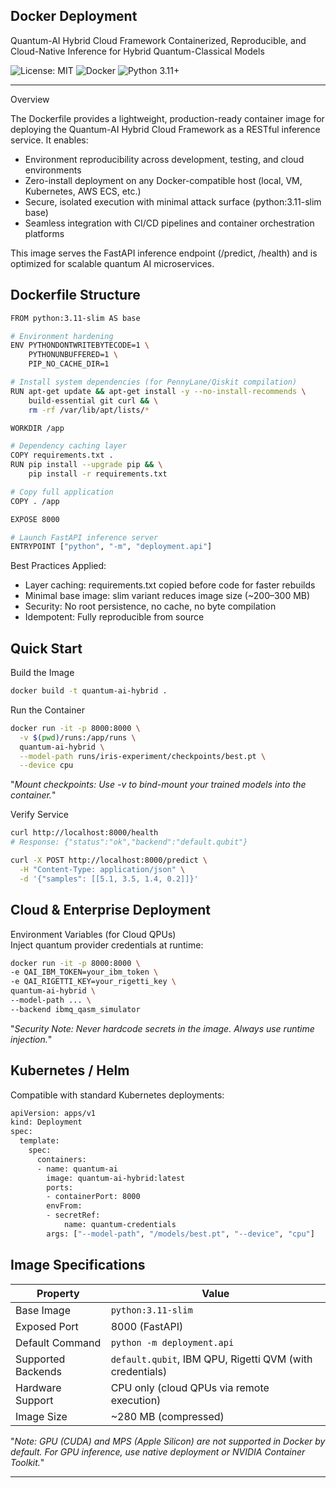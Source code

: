 ## Docker Deployment

Quantum-AI Hybrid Cloud Framework
Containerized, Reproducible, and Cloud-Native Inference for Hybrid Quantum-Classical Models



![License: MIT](https://img.shields.io/badge/License-MIT-green.svg)
![Docker](https://img.shields.io/badge/Docker-Available-blue.svg)
![Python 3.11+](https://img.shields.io/badge/Python-3.11%2B-blueviolet.svg)


---

Overview  

The Dockerfile provides a lightweight, production-ready container image for deploying the Quantum-AI Hybrid Cloud Framework as a RESTful inference service. It enables:
  
  - Environment reproducibility across development, testing, and cloud environments  
  - Zero-install deployment on any Docker-compatible host (local, VM, Kubernetes, AWS ECS, etc.)  
  - Secure, isolated execution with minimal attack surface (python:3.11-slim base)  
  - Seamless integration with CI/CD pipelines and container orchestration platforms  

This image serves the FastAPI inference endpoint (/predict, /health) and is optimized for scalable quantum AI microservices.

## Dockerfile Structure
```bash
FROM python:3.11-slim AS base

# Environment hardening
ENV PYTHONDONTWRITEBYTECODE=1 \
    PYTHONUNBUFFERED=1 \
    PIP_NO_CACHE_DIR=1

# Install system dependencies (for PennyLane/Qiskit compilation)
RUN apt-get update && apt-get install -y --no-install-recommends \
    build-essential git curl && \
    rm -rf /var/lib/apt/lists/*

WORKDIR /app

# Dependency caching layer
COPY requirements.txt .
RUN pip install --upgrade pip && \
    pip install -r requirements.txt

# Copy full application
COPY . /app

EXPOSE 8000

# Launch FastAPI inference server
ENTRYPOINT ["python", "-m", "deployment.api"]
```
Best Practices Applied: 

- Layer caching: requirements.txt copied before code for faster rebuilds  
- Minimal base image: slim variant reduces image size (~200–300 MB)  
- Security: No root persistence, no cache, no byte compilation  
- Idempotent: Fully reproducible from source

## Quick Start  
  Build the Image  
  ```bash
docker build -t quantum-ai-hybrid .
```
Run the Container  
```bash
docker run -it -p 8000:8000 \
  -v $(pwd)/runs:/app/runs \
  quantum-ai-hybrid \
  --model-path runs/iris-experiment/checkpoints/best.pt \
  --device cpu
```
"*Mount checkpoints: Use -v to bind-mount your trained models into the container.*"  

Verify Service  
```bash
curl http://localhost:8000/health
# Response: {"status":"ok","backend":"default.qubit"}
```
```bash
curl -X POST http://localhost:8000/predict \
  -H "Content-Type: application/json" \
  -d '{"samples": [[5.1, 3.5, 1.4, 0.2]]}'
```

## Cloud & Enterprise Deployment  
  Environment Variables (for Cloud QPUs)  
  Inject quantum provider credentials at runtime:
  ```bash
docker run -it -p 8000:8000 \
  -e QAI_IBM_TOKEN=your_ibm_token \
  -e QAI_RIGETTI_KEY=your_rigetti_key \
  quantum-ai-hybrid \
  --model-path ... \
  --backend ibmq_qasm_simulator
```
"*Security Note: Never hardcode secrets in the image. Always use runtime injection.*"  

## Kubernetes / Helm  
Compatible with standard Kubernetes deployments:
```bash
apiVersion: apps/v1
kind: Deployment
spec:
  template:
    spec:
      containers:
      - name: quantum-ai
        image: quantum-ai-hybrid:latest
        ports:
        - containerPort: 8000
        envFrom:
        - secretRef:
            name: quantum-credentials
        args: ["--model-path", "/models/best.pt", "--device", "cpu"]
```
## Image Specifications
| Property           | Value                                                                 |
|-------------------|-----------------------------------------------------------------------|
| Base Image         | `python:3.11-slim`                                                    |
| Exposed Port       | 8000 (FastAPI)                                                        |
| Default Command    | `python -m deployment.api`                                            |
| Supported Backends | `default.qubit`, IBM QPU, Rigetti QVM (with credentials)             |
| Hardware Support   | CPU only (cloud QPUs via remote execution)                            |
| Image Size         | ~280 MB (compressed)                                                  |

  
  "*Note: GPU (CUDA) and MPS (Apple Silicon) are not supported in Docker by default. For GPU inference, use native deployment or NVIDIA Container Toolkit.*" 

---

